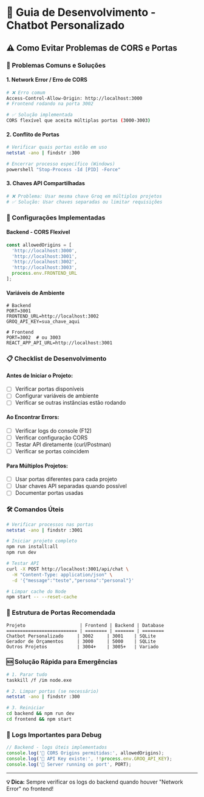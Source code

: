 # 🚀 Guia de Desenvolvimento - Chatbot Personalizado

## ⚠️ Como Evitar Problemas de CORS e Portas

### 🎯 Problemas Comuns e Soluções

#### 1. **Network Error / Erro de CORS**
```bash
# ❌ Erro comum
Access-Control-Allow-Origin: http://localhost:3000
# Frontend rodando na porta 3002

# ✅ Solução implementada
CORS flexível que aceita múltiplas portas (3000-3003)
```

#### 2. **Conflito de Portas**
```bash
# Verificar quais portas estão em uso
netstat -ano | findstr :300

# Encerrar processo específico (Windows)
powershell "Stop-Process -Id [PID] -Force"
```

#### 3. **Chaves API Compartilhadas**
```bash
# ❌ Problema: Usar mesma chave Groq em múltiplos projetos
# ✅ Solução: Usar chaves separadas ou limitar requisições
```

### 🔧 Configurações Implementadas

#### **Backend - CORS Flexível**
```javascript
const allowedOrigins = [
  'http://localhost:3000',
  'http://localhost:3001', 
  'http://localhost:3002',
  'http://localhost:3003',
  process.env.FRONTEND_URL
];
```

#### **Variáveis de Ambiente**
```env
# Backend
PORT=3001
FRONTEND_URL=http://localhost:3002
GROQ_API_KEY=sua_chave_aqui

# Frontend
PORT=3002  # ou 3003
REACT_APP_API_URL=http://localhost:3001
```

### 📋 Checklist de Desenvolvimento

#### **Antes de Iniciar o Projeto:**
- [ ] Verificar portas disponíveis
- [ ] Configurar variáveis de ambiente
- [ ] Verificar se outras instâncias estão rodando

#### **Ao Encontrar Errors:**
- [ ] Verificar logs do console (F12)
- [ ] Verificar configuração CORS
- [ ] Testar API diretamente (curl/Postman)
- [ ] Verificar se portas coincidem

#### **Para Múltiplos Projetos:**
- [ ] Usar portas diferentes para cada projeto
- [ ] Usar chaves API separadas quando possível
- [ ] Documentar portas usadas

### 🛠️ Comandos Úteis

```bash
# Verificar processos nas portas
netstat -ano | findstr :3001

# Iniciar projeto completo
npm run install:all
npm run dev

# Testar API
curl -X POST http://localhost:3001/api/chat \
  -H "Content-Type: application/json" \
  -d '{"message":"teste","persona":"personal"}'

# Limpar cache do Node
npm start -- --reset-cache
```

### 🎯 Estrutura de Portas Recomendada

```
Projeto                    | Frontend | Backend | Database
========================== | ======== | ======= | ========
Chatbot Personalizado     | 3002     | 3001    | SQLite
Gerador de Orçamentos     | 3000     | 5000    | SQLite  
Outros Projetos           | 3004+    | 3005+   | Variado
```

### 🆘 Solução Rápida para Emergências

```bash
# 1. Parar tudo
taskkill /f /im node.exe

# 2. Limpar portas (se necessário)
netstat -ano | findstr :300

# 3. Reiniciar
cd backend && npm run dev
cd frontend && npm start
```

### 📝 Logs Importantes para Debug

```javascript
// Backend - logs úteis implementados
console.log('🔧 CORS Origins permitidas:', allowedOrigins);
console.log('🔑 API Key existe:', !!process.env.GROQ_API_KEY);
console.log('🚀 Server running on port', PORT);
```

---

**💡 Dica:** Sempre verificar os logs do backend quando houver "Network Error" no frontend!